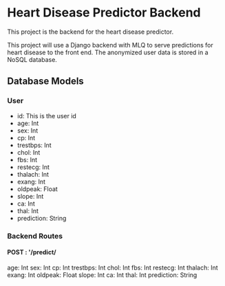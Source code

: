 # Heart Disease Predictor Backend

This project is the backend for the heart disease predictor.

This project will use a Django backend with MLQ to serve predictions for heart disease to the front end. The anonymized user data is stored in a NoSQL database.

## Database Models

### User
* id: This is the user id
* age: Int
* sex: Int
* cp: Int
* trestbps: Int
* chol: Int
* fbs: Int
* restecg: Int
* thalach: Int
* exang: Int
* oldpeak: Float
* slope: Int
* ca: Int
* thal: Int
* prediction: String

### Backend Routes
#### POST : '/predict/
  age: Int
  sex: Int
  cp: Int
  trestbps: Int
  chol: Int
  fbs: Int
  restecg: Int
  thalach: Int
  exang: Int
  oldpeak: Float
  slope: Int
  ca: Int
  thal: Int
  prediction: String